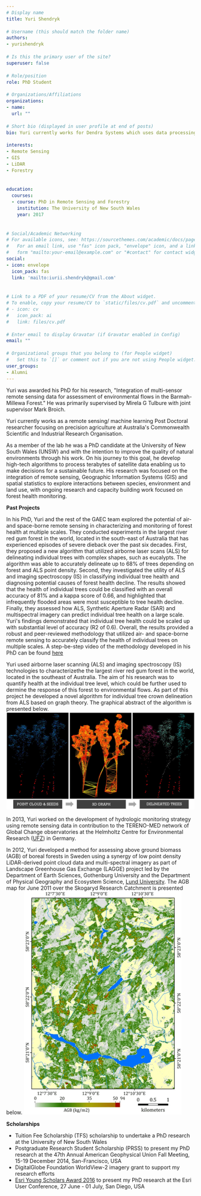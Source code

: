 ```yaml
---
# Display name
title: Yuri Shendryk

# Username (this should match the folder name)
authors:
- yurishendryk

# Is this the primary user of the site?
superuser: false

# Role/position
role: PhD Student

# Organizations/Affiliations
organizations:
- name: 
  url: ""

# Short bio (displayed in user profile at end of posts)
bio: Yuri currently works for Dendra Systems which uses data processing to monitor and restore ecosystems. You can read more about this work <a href="https://dendra.io/"> here. </a>

interests:
- Remote Sensing
- GIS
- LiDAR
- Forestry


education:
  courses:
  - course: PhD in Remote Sensing and Forestry
    institution: The University of New South Wales
    year: 2017


# Social/Academic Networking
# For available icons, see: https://sourcethemes.com/academic/docs/page-builder/#icons
#   For an email link, use "fas" icon pack, "envelope" icon, and a link in the
#   form "mailto:your-email@example.com" or "#contact" for contact widget.
social:
- icon: envelope
  icon_pack: fas
  link: 'mailto:iurii.shendryk@gmail.com'


# Link to a PDF of your resume/CV from the About widget.
# To enable, copy your resume/CV to `static/files/cv.pdf` and uncomment the lines below.
# - icon: cv
#   icon_pack: ai
#   link: files/cv.pdf

# Enter email to display Gravatar (if Gravatar enabled in Config)
email: ""

# Organizational groups that you belong to (for People widget)
#   Set this to `[]` or comment out if you are not using People widget.
user_groups:
- Alumni
---
```

Yuri was awarded his PhD for his research, "Integration of multi-sensor remote sensing data for assessment of environmental flows in the Barmah-Millewa Forest." He was primarily supervised by Mirela G Tulbure with joint supervisor Mark Broich.

Yuri currently works as a remote sensing/ machine learning Post Doctoral researcher focusing on precision agriculture at Australia's Commonwealth Scientific and Industrial Research Organisation. 

As a member of the lab he was a PhD candidate at the University of New South Wales (UNSW) and with the intention to improve the quality of natural environments through his work. On his journey to this goal, he develop high-tech algorithms to process terabytes of satellite data enabling us to make decisions for a sustainable future. His research was focused on the integration of remote sensing, Geographic Information Systems (GIS) and spatial statistics to explore interactions between species, environment and land use, with ongoing research and capacity building work focused on forest health monitoring.

<b>Past Projects</b>

In his PhD, Yuri and the rest of the GAEC team explored the potential of air- and space-borne remote sensing in characterizing and monitoring of forest health at multiple scales. They conducted experiments in the largest river red gum forest in the world, located in the south-east of Australia that has experienced episodes of severe dieback over the past six decades. First, they proposed a new algorithm that utilized airborne laser scans (ALS) for delineating individual trees with complex shapes, such as eucalypts. The algorithm was able to accurately delineate up to 68% of trees depending on forest and ALS point density. Second, they investigated the utility of ALS and imaging spectroscopy (IS) in classifying individual tree health and diagnosing potential causes of forest health decline. The results showed that the health of individual trees could be classified with an overall accuracy of 81% and a kappa score of 0.66, and highlighted that infrequently flooded areas were most susceptible to tree health decline. Finally, they assessed how ALS, Synthetic Aperture Radar (SAR) and multispectral imagery can predict individual tree health on a large scale. Yuri's findings demonstrated that individual tree health could be scaled up with substantial level of accuracy (R2 of 0.6). Overall, the results provided a robust and peer-reviewed methodology that utilized air- and space-borne remote sensing to accurately classify the health of individual trees on multiple scales. A step-be-step video of the methodology developed in his PhD can be found <a href="https://www.youtube.com/watch?v=xI937fpA7mM"> here</a>

Yuri used airborne laser scanning (ALS) and imaging spectroscopy (IS) technologies to characterizethe the largest river red gum forest in the world, located in the southeast of Australia. The aim of his research was to quantify health at the individual tree level, which could be further used to dermine the response of this forest to environmental flows. As part of this project he developed a novel algorithm for individual tree crown delineation from ALS based on graph theory. The graphical abstract of the algorithm is presented below.
<img src="abstract.png" alt="image is not available"> 

In 2013, Yuri worked on the development of hydrologic monitoring strategy using remote sensing data in contribution to the TERENO-MED network of Global Change observatories at the Helmholtz Centre for Environmental Research (<a href="https://www.ufz.de/index.php?en=33573">UFZ</a>) in Germany.

In 2012, Yuri developed a method for assessing above ground biomass (AGB) of boreal forests in Sweden using a synergy of low point density LiDAR-derived point cloud data and multi-spectral imagery as part of Landscape Greenhouse Gas Exchange (LAGGE) project led by the Department of Earth Sciences, Gothenburg University and the Department of Physical Geography and Ecosystem Science, <a href="https://www.nateko.lu.se/">Lund University</a>. The AGB map for June 2011 over the Skogaryd Research Catchment is presented below.
<img src="AGB_map.png" alt="image is not available"> 

<b>Scholarships</b>
- Tuition Fee Scholarship (TFS) scholarship to undertake a PhD research at the University of New South Wales
- Postgraduate Research Student Scholarship (PRSS) to present my PhD research at the 47th Annual American Geophysical Union Fall Meeting, 15-19 December 2014, San-Francisco, USA
- DigitalGlobe Foundation WorldView-2 imagery grant to support my research efforts
- <a href="https://esriaustralia.com.au/esri-young-scholar-award#EYSA_2016">Esri Young Scholars Award 2016</a> to present my PhD research at the Esri User Conference, 27 June - 01 July, San Diego, USA
